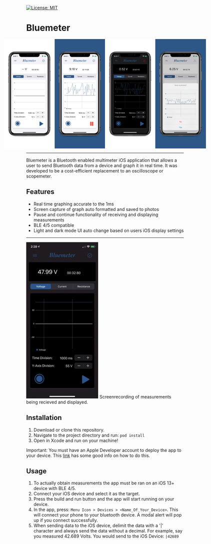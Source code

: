 [![License: MIT](https://img.shields.io/badge/License-MIT-red.svg)](https://opensource.org/licenses/MIT)

# Bluemeter
<div style="display: flex; align-items: center; justify-content: center;">
<img src="/img/5.8-inch-Screenshot-1.jpg" alt="screenshot" height="350" />
<img src="/img/5.8-inch-Screenshot-2.jpg" alt="screenshot" height="350" />
<img src="/img/5.8-inch-Screenshot-3.jpg" alt="screenshot" height="350" />
<img src="/img/5.8-inch-Screenshot-4.jpg" alt="screenshot" height="350" />
</div>

***

Bluemeter is a Bluetooth enabled multimeter iOS application that allows a user to send Bluetooth data from a device and graph it in real time. It was developed to be a cost-efficient replacement to an oscilloscope or scopemeter.

## Features

-	Real time graphing accurate to the 1ms
-	Screen capture of graph auto formatted and saved to photos
-	Pause and continue functionality of receiving and displaying measurements
-	BLE 4/5 compatible
-	Light and dark mode UI auto change based on users iOS display settings

***

<img src="img/FB28503E-07B1-4D53-A4D1-8E08312F8C82_2_0_a.gif" alt="" height="500">
Screenrecording of measurements being recieved and displayed.


## Installation
1. Download or clone this repository.
2. Navigate to the project directory and run:
`pod install`
3. Open in Xcode and run on your machine!

Important: You must have an Apple Developer account to deploy the app to your device. This [link](https://codewithchris.com/deploy-your-app-on-an-iphone/) has some good info on how to do this.

## Usage
1. To actually obtain measurements the app must be ran on an iOS 13+ device with BLE 4/5. 
2. Connect your iOS device and select it as the target.
3. Press the build and run button and the app will start running on your device. 
4. In the app, press: `Menu Icon > Devices > <Name_Of_Your_Device>`. This will connect your phone to your bluetooth device. A modal alert will pop up if you connect successfully.
5. When sending data to the iOS device, delimit the data with a '|' character and always send the data without a decimal. For example, say you measured 42.689 Volts. You would send to the iOS Device: `|42689` 

